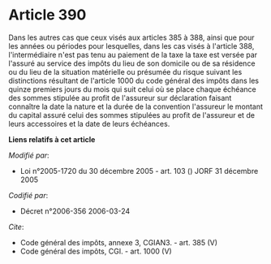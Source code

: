 # Article 390

Dans les autres cas que ceux visés aux articles 385 à 388, ainsi que pour les années ou périodes pour lesquelles, dans les
cas visés à l'article 388, l'intermédiaire n'est pas tenu au paiement de la taxe la taxe est versée par l'assuré au service
des impôts du lieu de son domicile ou de sa résidence ou du lieu de la situation matérielle ou présumée du risque suivant les
distinctions résultant de l'article 1000 du code général des impôts dans les quinze premiers jours du mois qui suit celui où
se place chaque échéance des sommes stipulée au profit de l'assureur sur déclaration faisant connaître la date la nature et
la durée de la convention l'assureur le montant du capital assuré celui des sommes stipulées au profit de l'assureur et de
leurs accessoires et la date de leurs échéances.

**Liens relatifs à cet article**

_Modifié par_:

  - Loi n°2005-1720 du 30 décembre 2005 - art. 103 () JORF 31 décembre 2005

_Codifié par_:

  - Décret n°2006-356 2006-03-24

_Cite_:

  - Code général des impôts, annexe 3, CGIAN3. - art. 385 (V)
  - Code général des impôts, CGI. - art. 1000 (V)
